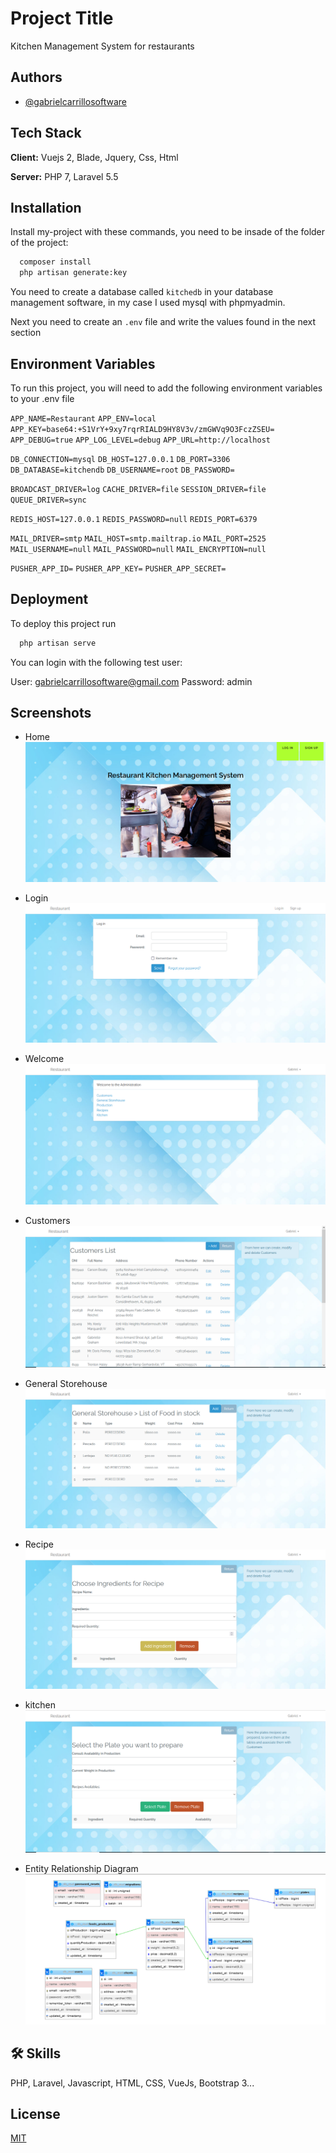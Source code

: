 
# Project Title

Kitchen Management System for restaurants

## Authors

- [@gabrielcarrillosoftware](https://github.com/gabrielcarrillosoftware)


## Tech Stack

**Client:**  Vuejs 2, Blade, Jquery, Css, Html

**Server:** PHP 7, Laravel 5.5


## Installation

Install my-project with these commands, you need to be insade of the folder of the project:
```bash
  composer install 
  php artisan generate:key
```
You need to create a database called `kitchedb` in your database management software, in my case I used mysql with phpmyadmin.

Next you need to create an `.env` file and write the values ​​found in the next section    
## Environment Variables

To run this project, you will need to add the following environment variables to your .env file

`APP_NAME=Restaurant`
`APP_ENV=local`
`APP_KEY=base64:+S1VrY+9xy7rqrRIALD9HY8V3v/zmGWVq9O3FczZSEU=`
`APP_DEBUG=true`
`APP_LOG_LEVEL=debug`
`APP_URL=http://localhost`

`DB_CONNECTION=mysql`
`DB_HOST=127.0.0.1`
`DB_PORT=3306`
`DB_DATABASE=kitchendb`
`DB_USERNAME=root`
`DB_PASSWORD=`

`BROADCAST_DRIVER=log`
`CACHE_DRIVER=file`
`SESSION_DRIVER=file`
`QUEUE_DRIVER=sync`

`REDIS_HOST=127.0.0.1`
`REDIS_PASSWORD=null`
`REDIS_PORT=6379`

`MAIL_DRIVER=smtp`
`MAIL_HOST=smtp.mailtrap.io`
`MAIL_PORT=2525`
`MAIL_USERNAME=null`
`MAIL_PASSWORD=null`
`MAIL_ENCRYPTION=null`

`PUSHER_APP_ID=`
`PUSHER_APP_KEY=`
`PUSHER_APP_SECRET=`



## Deployment

To deploy this project run

```bash
  php artisan serve
```

You can login with the following test user:

User: gabrielcarrillosoftware@gmail.com
Password: admin
## Screenshots

- Home 
![img](1.png)

- Login
![img](2.png)

- Welcome
![img](3.png)

- Customers
![img](4..png)

- General Storehouse
![img](5.png)

- Recipe
![img](6.png)

- kitchen
![img](7.png)

- Entity Relationship Diagram
![img](entity-relationship-diagram.png)


## 🛠 Skills
PHP, Laravel, Javascript, HTML, CSS, VueJs, Bootstrap 3...


## License

[MIT](https://choosealicense.com/licenses/mit/)

